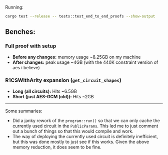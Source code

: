 Running:
```sh
cargo test --release -- tests::test_end_to_end_proofs --show-output
```

## Benches:
### Full proof with setup
- **Before any changes:** memory usage ~8.25GB on my machine
- **After changes:** peak usage ~4GB (with the 440K constraint version of aes i believe)

### R1CSWithArity expansion (`get_circuit_shapes`)
- **Long (all circuits):** Hits ~6.5GB
- **Short (just AES-GCM (old)):** Hits ~2GB

---

Some summaries:
- Did a janky rework of the `program::run()` so that we can only cache the currently used circuit in the `PublicParams`. This led me to just comment out a bunch of things so that this would compile and work.
- The way of deploying the currently used circuit is definitely inefficient, but this was done mostly to just see if this works. Given the above memory reduction, it does seem to be fine.